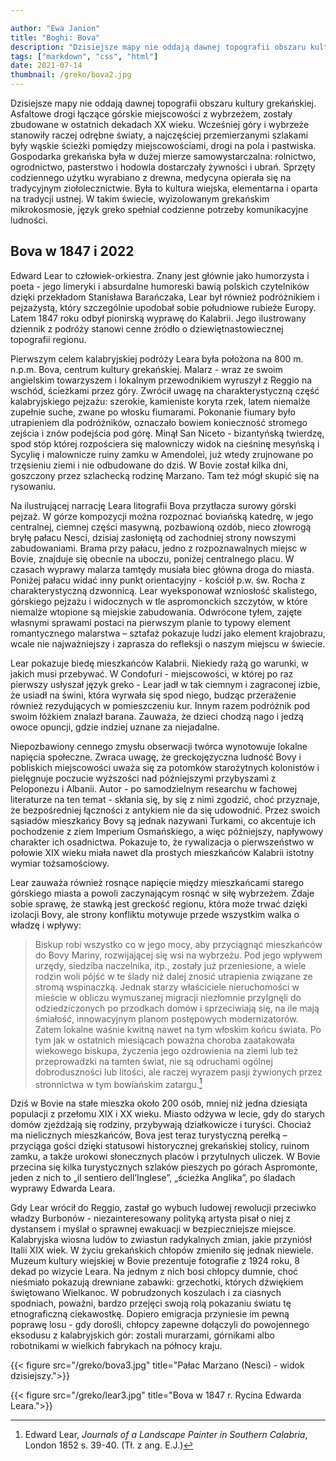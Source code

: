 ```yaml
---

author: "Ewa Janion"
title: "Boghi: Bova"
description: "Dzisiejsze mapy nie oddają dawnej topografii obszaru kultury grekańskiej."
tags: ["markdown", "css", "html"]
date: 2021-07-14
thumbnail: /greko/bova2.jpg
---
```



Dzisiejsze mapy nie oddają dawnej topografii obszaru kultury grekańskiej. Asfaltowe drogi łączące górskie miejscowości z wybrzeżem, zostały zbudowane w ostatnich dekadach XX wieku. Wcześniej góry i wybrzeże stanowiły raczej odrębne światy, a najczęściej przemierzanymi szlakami były wąskie ścieżki pomiędzy miejscowościami, drogi na pola i pastwiska. Gospodarka grekańska była w dużej mierze samowystarczalna: rolnictwo, ogrodnictwo, pasterstwo i hodowla dostarczały żywności i ubrań. Sprzęty codziennego użytku wyrabiano z drewna, medycyna opierała się na tradycyjnym ziołolecznictwie. Była to kultura wiejska, elementarna i oparta na tradycji ustnej. W takim świecie, wyizolowanym grekańskim mikrokosmosie, język greko spełniał codzienne potrzeby komunikacyjne ludności. 

## Bova w 1847 i 2022

Edward Lear to człowiek-orkiestra. Znany jest głównie jako humorzysta i poeta - jego limeryki i absurdalne humoreski bawią polskich czytelników dzięki przekładom Stanisława Barańczaka, Lear był również podróżnikiem i pejzażystą, który szczególnie upodobał sobie południowe rubieże Europy. Latem 1847 roku odbył pionirską wyprawę do Kalabrii. Jego ilustrowany dziennik z podróży stanowi cenne źródło o dziewiętnastowiecznej topografii regionu. 

Pierwszym celem kalabryjskiej podróży Leara była położona na 800 m. n.p.m. Bova, centrum kultury grekańskiej. Malarz - wraz ze swoim angielskim towarzyszem i lokalnym przewodnikiem wyruszył z Reggio na wschód, ścieżkami przez góry. Zwrócił uwagę na charakterystyczną część kalabryjskiego pejzażu: szerokie, kamieniste koryta rzek, latem niemalże zupełnie suche, zwane po włosku fiumarami. Pokonanie fiumary było utrapieniem dla podróżników, oznaczało bowiem konieczność stromego zejścia i znów podejścia pod górę. Minął San Niceto - bizantyńską twierdzę, spod stóp której rozpościera się malowniczy widok na cieśninę mesyńską i Sycylię i malownicze ruiny zamku w Amendolei, już wtedy zrujnowane po trzęsieniu ziemi i nie odbudowane do dziś. W Bovie został kilka dni, goszczony przez szlachecką rodzinę Marzano. Tam też mógł skupić się na rysowaniu. 

Na ilustrującej narrację Leara litografii Bova przytłacza surowy górski pejzaż.  W górze kompozycji można rozpoznać boviańską katedrę, w jego centralnej, ciemnej części masywną, pozbawioną ozdób, nieco złowrogą bryłę pałacu Nesci, dzisiaj zasłoniętą od zachodniej strony nowszymi zabudowaniami. Brama przy pałacu, jedno z rozpoznawalnych miejsc w Bovie, znajduje się obecnie na uboczu, poniżej centralnego placu. W czasach wyprawy malarza tamtędy musiała biec główna droga do miasta. Poniżej pałacu widać inny punkt orientacyjny - kościół p.w. św. Rocha z charakterystyczną dzwonnicą. Lear wyeksponował wzniosłość skalistego, górskiego pejzażu i widocznych w tle aspromonckich szczytów, w które niemalże wtopione są miejskie zabudowania. Odwrócone tyłem, zajęte własnymi sprawami postaci na pierwszym planie to typowy element romantycznego malarstwa – sztafaż pokazuje ludzi jako element krajobrazu, wcale nie najważniejszy i zaprasza do refleksji o naszym miejscu w świecie. 

Lear pokazuje biedę mieszkańców Kalabrii. Niekiedy rażą go warunki, w jakich musi przebywać. W Condofuri - miejscowości, w której po raz pierwszy usłyszał język greko - Lear jadł w tak ciemnym i zagraconej izbie, że usiadł na świni, która wyrwała się spod niego, budząc przerażenie również rezydujących w pomieszczeniu kur. Innym razem podróżnik pod swoim łóżkiem znalazł barana. Zauważa, że dzieci chodzą nago i jedzą owoce opuncji, gdzie indziej uznane za niejadalne. 

Niepozbawiony cennego zmysłu obserwacji twórca wynotowuje lokalne napięcia społeczne. Zwraca uwagę, że greckojęzyczna ludność Bovy i pobliskich miejscowości uważa się za potomków starożytnych kolonistów i pielęgnuje poczucie wyższości nad późniejszymi przybyszami z Peloponezu i Albanii. Autor - po samodzielnym researchu w fachowej literaturze na ten temat - skłania się, by się z nimi zgodzić, choć przyznaje, że bezpośredniej łączności z antykiem nie da się udowodnić. Przez swoich sąsiadów mieszkańcy Bovy są jednak nazywani Turkami, co akcentuje ich pochodzenie z ziem Imperium Osmańskiego, a więc późniejszy, napływowy charakter ich osadnictwa. Pokazuje to, że rywalizacja o pierwszeństwo w połowie XIX wieku miała nawet dla prostych mieszkańców Kalabrii istotny wymiar tożsamościowy. 

Lear zauważa również rosnące napięcie między mieszkańcami starego górskiego miasta a powoli zaczynającym rosnąć w siłę wybrzeżem. Zdaje sobie sprawę, że stawką jest greckość regionu, która może trwać dzięki izolacji Bovy, ale strony konfliktu motywuje przede wszystkim walka o władzę i wpływy: 

> Biskup robi wszystko co w jego mocy, aby przyciągnąć mieszkańców do Bovy Mariny, rozwijającej się wsi na wybrzeżu. Pod jego wpływem urzędy, siedziba naczelnika, itp., zostały już przeniesione, a wiele rodzin woli pójść w te ślady niż dalej znosić utrapienia związane ze stromą wspinaczką. Jednak starzy właściciele nieruchomości w mieście w obliczu wymuszanej migracji niezłomnie przylgnęli do odziedziczonych po przodkach domów i sprzeciwiają się, na ile mają śmiałość, innowacyjnym planom postępowych modernizatorów. Zatem lokalne waśnie kwitną nawet na tym włoskim końcu świata. Po tym jak w ostatnich miesiącach poważna choroba zaatakowała wiekowego biskupa, życzenia jego ozdrowienia na ziemi lub też przeprowadzki na tamten świat, nie są odruchami ogólnej dobroduszności lub litości, ale raczej wyrazem pasji żywionych przez stronnictwa w tym bowiańskim zatargu.[^1]  

Dziś w Bovie na stałe mieszka około 200 osób, mniej niż jedna dziesiąta populacji z przełomu XIX i XX wieku. Miasto odżywa w lecie, gdy do starych domów zjeżdżają się rodziny, przybywają działkowicze i turyści. Chociaż ma nielicznych mieszkańców, Bova jest teraz turystyczną perełką – przyciąga gości dzięki statusowi historycznej grekańskiej stolicy, ruinom zamku, a także urokowi słonecznych placów i przytulnych uliczek. W Bovie przecina się kilka turystycznych szlaków pieszych po górach Aspromonte, jeden z nich to „il sentiero dell’Inglese”, „ścieżka Anglika”, po śladach wyprawy Edwarda Leara. 

Gdy Lear wrócił do Reggio, zastał go wybuch ludowej rewolucji przeciwko władzy Burbonów - niezainteresowany polityką artysta pisał o niej z dystansem i myślał o sprawnej ewakuacji w bezpieczniejsze miejsce. Kalabryjska wiosna ludów to zwiastun radykalnych zmian, jakie przyniósł Italii XIX wiek. W życiu grekańskich chłopów zmieniło się jednak niewiele. Muzeum kultury wiejskiej w Bovie prezentuje fotografie z 1924 roku, 8 dekad po wizycie Leara. Na jednym z nich bosi chłopcy dumnie, choć nieśmiało pokazują drewniane zabawki: grzechotki, których dźwiękiem świętowano Wielkanoc. W pobrudzonych koszulach i za ciasnych spodniach, poważni, bardzo przejęci swoją rolą pokazaniu światu tę etnograficzną ciekawostkę. Dopiero emigracja przyniesie im pewną poprawę losu - gdy dorośli, chłopcy zapewne dołączyli do powojennego eksodusu z kalabryjskich gór: zostali murarzami, górnikami albo robotnikami w wielkich fabrykach na północy kraju.   

[^1]: Edward Lear, *Journals of a Landscape Painter in Southern Calabria*, London 1852 s. 39-40. (Tł. z ang. E.J.)

{{< figure src="/greko/bova3.jpg" title="Pałac Marzano (Nesci) - widok dzisiejszy.">}}

{{< figure src="/greko/lear3.jpg" title="Bova w 1847 r. Rycina Edwarda Leara.">}}



